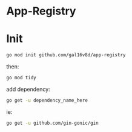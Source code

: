 # App-Registry

# Init

```bash
go mod init github.com/gal16v8d/app-registry
```
then:
```bash
go mod tidy
```
add dependency:
```bash
go get -u dependency_name_here
```
ie:
```bash
go get -u github.com/gin-gonic/gin
```
